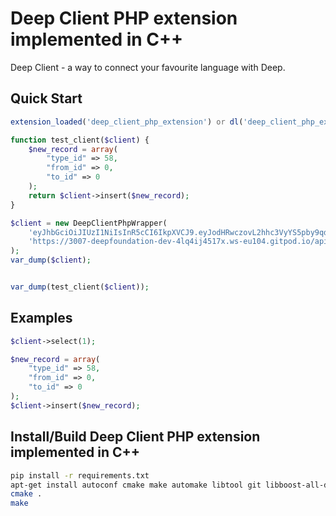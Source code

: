 # Deep Client PHP extension implemented in C++

Deep Client - a way to connect your favourite language with Deep.

## Quick Start
```php
extension_loaded('deep_client_php_extension') or dl('deep_client_php_extension.so');

function test_client($client) {
    $new_record = array(
        "type_id" => 58,
        "from_id" => 0,
        "to_id" => 0
    );
    return $client->insert($new_record);
}

$client = new DeepClientPhpWrapper(
	'eyJhbGciOiJIUzI1NiIsInR5cCI6IkpXVCJ9.eyJodHRwczovL2hhc3VyYS5pby9qd3QvY2xhaW1zIjp7IngtaGFzdXJhLWFsbG93ZWQtcm9sZXMiOlsiYWRtaW4iXSwieC1oYXN1cmEtZGVmYXVsdC1yb2xlIjoiYWRtaW4iLCJ4LWhhc3VyYS11c2VyLWlkIjoiMzgwIn0sImlhdCI6MTY5NDcxMTk1NX0.4m8VCpSXxe2JS0sxSk9vkESCK0T2qOV18U8276VfUk0',
	'https://3007-deepfoundation-dev-4lq4ij4517x.ws-eu104.gitpod.io/api/gql'
);
var_dump($client);


var_dump(test_client($client));
```

## Examples

```php
$client->select(1);
```

```php
$new_record = array(
    "type_id" => 58,
    "from_id" => 0,
    "to_id" => 0
);
$client->insert($new_record);
```


## Install/Build Deep Client PHP extension implemented in C++
```bash
pip install -r requirements.txt
apt-get install autoconf cmake make automake libtool git libboost-all-dev libssl-dev g++
cmake .
make
```
